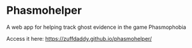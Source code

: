 # Phasmohelper
A web app for helping track ghost evidence in the game Phasmophobia

Access it here: https://zuffdaddy.github.io/phasmohelper/
